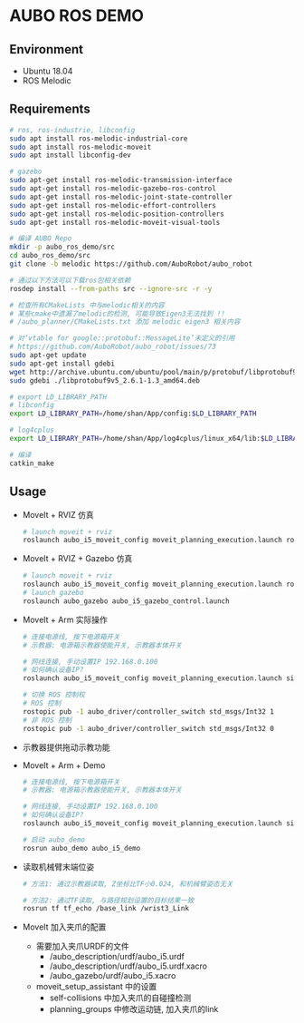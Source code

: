 # AUBO ROS DEMO

## Environment

- Ubuntu 18.04
- ROS Melodic

## Requirements

```bash
# ros, ros-industrie, libconfig
sudo apt install ros-melodic-industrial-core
sudo apt install ros-melodic-moveit   
sudo apt install libconfig-dev    

# gazebo
sudo apt-get install ros-melodic-transmission-interface
sudo apt-get install ros-melodic-gazebo-ros-control
sudo apt-get install ros-melodic-joint-state-controller
sudo apt-get install ros-melodic-effort-controllers
sudo apt-get install ros-melodic-position-controllers
sudo apt-get install ros-melodic-moveit-visual-tools

# 编译 AUBO Repo
mkdir -p aubo_ros_demo/src
cd aubo_ros_demo/src
git clone -b melodic https://github.com/AuboRobot/aubo_robot

# 通过以下方法可以下载ros包相关依赖 
rosdep install --from-paths src --ignore-src -r -y

# 检查所有CMakeLists 中与melodic相关的内容
# 某些cmake中遗漏了melodic的检测, 可能导致Eigen3无法找到 !!
# /aubo_planner/CMakeLists.txt 添加 melodic eigen3 相关内容

# 对‘vtable for google::protobuf::MessageLite’未定义的引用
# https://github.com/AuboRobot/aubo_robot/issues/73
sudo apt-get update
sudo apt-get install gdebi
wget http://archive.ubuntu.com/ubuntu/pool/main/p/protobuf/libprotobuf9v5_2.6.1-1.3_amd64.deb
sudo gdebi ./libprotobuf9v5_2.6.1-1.3_amd64.deb

# export LD_LIBRARY_PATH
# libconfig
export LD_LIBRARY_PATH=/home/shan/App/config:$LD_LIBRARY_PATH

# log4cplus
export LD_LIBRARY_PATH=/home/shan/App/log4cplus/linux_x64/lib:$LD_LIBRARY_PATH

# 编译
catkin_make
```



## Usage

- MoveIt + RVIZ 仿真

  ```bash
  # launch moveit + rviz
  roslaunch aubo_i5_moveit_config moveit_planning_execution.launch robot_ip:=127.0.0.1
  ```
  
- MoveIt + RVIZ + Gazebo 仿真

  ```bash
  # launch moveit + rviz
  roslaunch aubo_i5_moveit_config moveit_planning_execution.launch robot_ip:=127.0.0.1
  # launch gazebo
  roslaunch aubo_gazebo aubo_i5_gazebo_control.launch
  ```
  
- MoveIt + Arm 实际操作

  ```bash
  # 连接电源线, 按下电源箱开关
  # 示教器: 电源箱示教器使能开关, 示教器本体开关
  
  # 网线连接, 手动设置IP 192.168.0.100
  # 如何确认设备IP?
  roslaunch aubo_i5_moveit_config moveit_planning_execution.launch sim:=false robot_ip:=192.168.0.123
  
  # 切换 ROS 控制权 
  # ROS 控制
  rostopic pub -1 aubo_driver/controller_switch std_msgs/Int32 1
  # 非 ROS 控制
  rostopic pub -1 aubo_driver/controller_switch std_msgs/Int32 0
  ```

-   示教器提供拖动示教功能

-   MoveIt + Arm + Demo

    ```bash
    # 连接电源线, 按下电源箱开关
    # 示教器: 电源箱示教器使能开关, 示教器本体开关
    
    # 网线连接, 手动设置IP 192.168.0.100
    # 如何确认设备IP?
    roslaunch aubo_i5_moveit_config moveit_planning_execution.launch sim:=false robot_ip:=192.168.0.123
    
    # 启动 aubo_demo 
    rosrun aubo_demo aubo_i5_demo
    
    ```

-   读取机械臂末端位姿

    ```bash
    # 方法1: 通过示教器读取, Z坐标比TF小0.024, 和机械臂姿态无关
    
    # 方法2: 通过TF读取, 与路径规划设置的目标结果一致
    rosrun tf tf_echo /base_link /wrist3_Link
    ```


-   MoveIt 加入夹爪的配置
    -   需要加入夹爪URDF的文件
        -   /aubo_description/urdf/aubo_i5.urdf
        -   /aubo_description/urdf/aubo_i5.urdf.xacro
        -   /aubo_gazebo/urdf/aubo_i5.xacro
    -   moveit_setup_assistant 中的设置
        -   self-collisions 中加入夹爪的自碰撞检测
        -   planning_groups 中修改运动链, 加入夹爪的link
